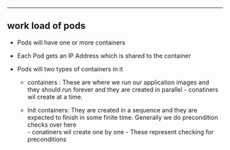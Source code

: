 ---
## work load of pods

* Pods will have one or more containers
* Each Pod gets an IP Address which is shared to the container
* Pods will two types of containers in it


    * containers : These are where we run our application images and they should run forever and they are created in parallel
                    - conatiners wil create at a time.

    * Init containers: They are created in a sequence and they are expected to finish in some finite time. Generally we do precondition checks over here  
                    - conatiners wil create one by one
                    - These represent checking for preconditions
                    